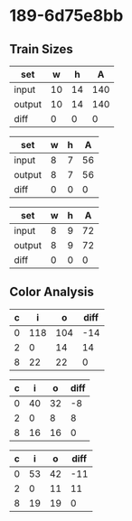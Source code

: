 # 189-6d75e8bb
## Train Sizes

|set|w|h|A|
|---|---|---|---|
|input|10|14|140|
|output|10|14|140|
|diff|0|0|0|


|set|w|h|A|
|---|---|---|---|
|input|8|7|56|
|output|8|7|56|
|diff|0|0|0|


|set|w|h|A|
|---|---|---|---|
|input|8|9|72|
|output|8|9|72|
|diff|0|0|0|


## Color Analysis

|c|i|o|diff|
|---|---|---|---|
|0|118|104|-14|
|2|0|14|14|
|8|22|22|0|


|c|i|o|diff|
|---|---|---|---|
|0|40|32|-8|
|2|0|8|8|
|8|16|16|0|


|c|i|o|diff|
|---|---|---|---|
|0|53|42|-11|
|2|0|11|11|
|8|19|19|0|

